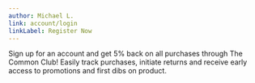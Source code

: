 ```yaml
---
author: Michael L.
link: account/login
linkLabel: Register Now
---
```


Sign up for an account and get 5% back on all purchases through The Common Club! Easily track purchases, initiate returns and receive early access to promotions and first dibs on product.
